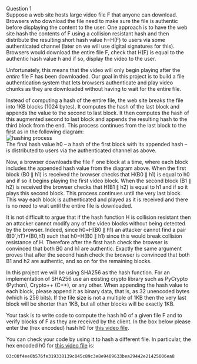 Question 1<br/>
Suppose a web site hosts large video file F that anyone can download. Browsers who download the file need to make sure the file is authentic before displaying the content to the user. One approach is to have the web site hash the contents of F using a collision resistant hash and then distribute the resulting short hash value h=H(F) to users via some authenticated channel (later on we will use digital signatures for this). Browsers would download the entire file F, check that H(F) is equal to the authentic hash value h and if so, display the video to the user.

Unfortunately, this means that the video will only begin playing after the *entire* file F has been downloaded. Our goal in this project is to build a file authentication system that lets browsers authenticate and play video chunks as they are downloaded without having to wait for the entire file.

Instead of computing a hash of the entire file, the web site breaks the file into 1KB blocks (1024 bytes). It computes the hash of the last block and appends the value to the second to last block. It then computes the hash of this augmented second to last block and appends the resulting hash to the third block from the end. This process continues from the last block to the first as in the following diagram:<br/>
<img alt="hashing process" src="https://d2bk0s8yylvsxl.cloudfront.net/stanford-crypto/images%2Fpp3-fig.jpg"><br/>
The final hash value h0 – a hash of the first block with its appended hash – is distributed to users via the authenticated channel as above.

Now, a browser downloads the file F one block at a time, where each block includes the appended hash value from the diagram above. When the first block (B0 ∥ h1) is received the browser checks that H(B0 ∥ h1) is equal to h0 and if so it begins playing the first video block. When the second block (B1 ∥ h2) is received the browser checks that H(B1 ∥ h2) is equal to h1 and if so it plays this second block. This process continues until the very last block. This way each block is authenticated and played as it is received and there is no need to wait until the entire file is downloaded.

It is not difficult to argue that if the hash function H is collision resistant then an attacker cannot modify any of the video blocks without being detected by the browser. Indeed, since h0=H(B0 ∥ h1) an attacker cannot find a pair (B0′,h1′)≠(B0,h1) such that h0=H(B0 ∥ h1) since this would break collision resistance of H. Therefore after the first hash check the browser is convinced that both B0 and h1 are authentic. Exactly the same argument proves that after the second hash check the browser is convinced that both B1 and h2 are authentic, and so on for the remaining blocks.

In this project we will be using SHA256 as the hash function. For an implementation of SHA256 use an existing crypto library such as PyCrypto (Python), Crypto++ (C++), or any other. When appending the hash value to each block, please append it as binary data, that is, as 32 unencoded bytes (which is 256 bits). If the file size is not a multiple of 1KB then the very last block will be shorter than 1KB, but all other blocks will be exactly 1KB. 

Your task is to write code to compute the hash h0 of a given file F and to verify blocks of F as they are received by the client. In the box below please enter the (hex encoded) hash h0 for <a href="https://class.coursera.org/crypto-2012-003/lecture/download.mp4?lecture_id=27">this video file</a>.

You can check your code by using it to hash a different file. In particular, the hex encoded h0 for <a href="https://class.coursera.org/crypto-2012-003/lecture/download.mp4?lecture_id=28">this video file</a> is: 

	03c08f4ee0b576fe319338139c045c89c3e8e9409633bea29442e21425006ea8
